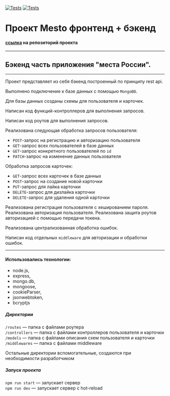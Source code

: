 [![Tests](../../actions/workflows/tests-13-sprint.yml/badge.svg)](../../actions/workflows/tests-13-sprint.yml) [![Tests](../../actions/workflows/tests-14-sprint.yml/badge.svg)](../../actions/workflows/tests-14-sprint.yml)

# Проект Mesto фронтенд + бэкенд

#### [ссылка](https://github.com/Pyctam-AC/express-mesto-gha.git) на репозиторий проекта



---
## Бэкенд часть приложения "места России".
---
Проект представляет из себя бэкенд построенный по принципу rest api.

Выполнено подключение к базе данных с помощью `MongoBD`.

Для базы данных созданы схемы для пользователя и карточек.

Написан код функций-контроллеров для выполнения запросов.

Написан код роутов для выполнения запросов.

Реализована следующая обработка запросов пользователя:
- `POST`-запрос на регистрацию и авторизацию пользователя
- `GET`-запрос всех пользователей в базе данных
- `GET`-запрос конкретного пользователей по `id`
- `PATCH`-запрос на изменение данных пользователя

Обработка запросов карточек:
- `GET`-запрос всех карточек в базе данных
- `POST`-запрос на создание новой карточки
- `PUT`-запрос для лайка карточки
- `DELETE`-запрос для дизлайка карточки
- `DELETE`-запрос для удаления одной карточки

Реализована регистрация пользователя с хешированием пароля.
Реализована авторизация пользователя.
Реализована защита роутов авторизацией с помощью передачи токена.

Реализована централизованная обработка ошибок.

Написан код отдельных `middleware` для авторизации и обработки ошибок.

---

#### Использовались технологии:
- node.js,
- express,
- mongo.db,
- mongoose,
- cookieParser,
- jsonwebtoken,
- bcryptjs


##### Директории

`/routes` — папка с файлами роутера  
`/controllers` — папка с файлами контроллеров пользователя и карточки   
`/models` — папка с файлами описания схем пользователя и карточки
`/middlewares` — папка с файлами middleware  
  
Остальные директории вспомогательные, создаются при необходимости разработчиком

##### Запуск проекта

`npm run start` — запускает сервер   
`npm run dev` — запускает сервер с hot-reload
